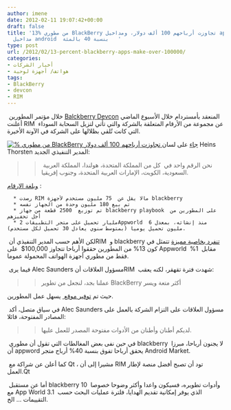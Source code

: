 ```yaml
---
author: imene
date: 2012-02-11 19:07:42+00:00
draft: false
title: '13% من مطوري BlackBerry تجاوزت أرباحهم 100 ألف دولار، ومداخيل app world تفوق
  مداخيل android  بنسبة 40 بالمئة   '
type: post
url: /2012/02/13-percent-blackberry-apps-make-over-100000/
categories:
- أخبار الشركات
- هواتف/ أجهزة لوحية
tags:
- BlackBerry
- devcon
- RIM
---
```


 خلال مؤتمر المطورين [Balckberry Devcon](http://www.blackberrydevcon.com/europe) المنعقد بأمستردام خلال الأسبوع الماضي أعلنت RIM  عن مجموعة من الأرقام المتعلقة بالشركة والتي تأتي لتزيل السحابة السوداء التي كانت تُلقي بظلالها على الشركة في الآونة الأخيرة.




[![% من مطوري BlackBerry تجاوزت أرباحهم 100 ألف دولار](https://www.it-scoop.com/wp-content/uploads/2012/02/Rim-DevCon-13-percent-blackberry-apps-make-over-100000.jpg)
](https://www.it-scoop.com/wp-content/uploads/2012/02/Rim-DevCon-13-percent-blackberry-apps-make-over-100000.jpg) [جاء](http://www.pocketgamer.biz/r/PG.Biz/RIM+news/news.asp?c=37610) على لسان Heins Thorsten المدير التنفيذي الجديد:





<blockquote>

> 
>  نحن الرقم واحد في  كل من المملكة المتحدة، هولندا، المملكة العربية السعودية، الكويت، الإمارات العربية المتحدة، وجنوب إفريقيا.
> 
> 
</blockquote>




[وبلغة الارقام](http://www.gadget.co.za/pebble.asp?relid=4293) :






	  * رصدت RIM مالا يقل عن  75 مليون مستخدم لأجهزة blackberry
	  * تم بيع 180 مليون وحدة من الجهاز نفسه
	  * تم توزيع  2500 قطعة من جهاز blackberry playbook  على المطورين من أجل تحفيزهم
	  * 2 مليار تحميل على متجر التطبيقاتAppworld  منذ إنشائه، بمعدل 6 مليون تحميل يوميا (بمتوسط سنوي يعادل 30 تحميل لكل مستخدم).



 لكن الأهم حسب المدير التنفيذي أنRIM  و blackberry [تنفرد بخاصية مميزة](http://www.foxbusiness.com/technology/2012/02/07/blackberry-apps-more-profitable-to-developers-than-android-and-ios/) تتمثل في كون 13% من المطورين حققوا أرباحا تتجاوز 100,000$  على Appworld  مقابل  1% فقط من مطوري أجهزة الهواتف المحمولة عموما.




 فيما يرى Alec Saunders مسؤول العلاقات أنRIM  شهدت فترة تقهقر، لكنه يعقب:





<blockquote>

> 
> عملنا بجد، لنجعل من تطوير BlackBerry أكثر متعة ويسر
> 
> 
</blockquote>




حيث تم [توفير موقع ](https://bdsc.webapps.blackberry.com/devzone/) يسهل عمل المطورين.




 في سياق متصل، أكد Alec Saunders مسؤول العلاقات على التزام الشركة بالعمل على المصادر المفتوحة، قائلا:





<blockquote>

> 
> لديكم أطنان وأطنان من الأدوات مفتوحة المصدر للعمل عليها.
> 
> 
</blockquote>




 في حين نفى بعض المغالطات التي تقول أن مطوري blackberry  لا يجنون أرباحا، مبرزا أن appword يحقق أرباحا تفوق بنسبة 40% أرباح متجر Android Market.




 كما أعلن عن شراكة مع Qt ، مشيرا إلى أن RIM تود أن تصبح أفضل منصة لإطار العمل.Qt




 أما عن مستقبل blackberry 10  وأدوات تطويره، فسيكون واعدا وأكثر وضوحا خصوصا مع App World 3.1  الذي يوفر إمكانية تقديم الهدايا، فلترة عمليات البحث حسب التقييمات ... الخ.
